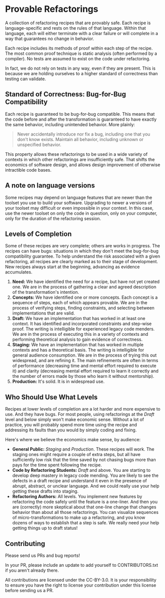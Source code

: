 # Provable Refactorings

A collection of refactoring recipes that are provably safe. Each recipe is language-specific and rests on the rules of that language. Within that language, each will either terminate with a clear failure or will complete in a way that guarantees no change in behavior.

Each recipe includes its methods of proof within each step of the recipe. The most common proof technique is static analysis (often performed by a compiler). No tests are assumed to exist on the code under refactoring.

In fact, we do not rely on tests in any way, even if they are present. This is because we are holding ourselves to a higher standard of correctness than testing can validate.

## Standard of Correctness: Bug-for-Bug Compatibility

Each recipe is guaranteed to be bug-for-bug compatible. This means that the code before and after the transformation is guaranteed to have exactly the same behavior, including unintended behavior. More plainly:

> Never accidentally introduce nor fix a bug, including one that you don't know exists. Maintain all behavior, including unknown or unspecified behavior.

This property allows these refactorings to be used in a wide variety of contexts in which other refactorings are insufficiently safe. That shifts the economics of software design, and allows design improvement of otherwise intractible code bases.

## A note on language versions

Some recipes may depend on language features that are newer than the toolset you use to build your software. Upgrading to newer a versions of your toolset may difficult or even impossible in your context. In this case, use the newer toolset on only the code in question, only on your computer, only for the duration of the refactoring session. 

## Levels of Completion

Some of these recipes are very complete; others are works in progress. The recipes can have bugs: situations in which they don't meet the bug-for-bug compatibility guarantee. To help understand the risk associated with a given refactoring, all recipes are clearly marked as to their stage of development. New recipes always start at the beginning, advancing as evidence accumulates.

1. **Need:** We have identified the need for a recipe, but have not yet created one. We are in the process of gathering a clear and agreed description of the transformation's intention.
2. **Concepts:** We have identified one or more concepts. Each concept is a sequence of steps, each of which appears provable. We are in the process of verifying steps, finding constraints, and selecting between implementations that are valid.
3. **Draft:** We have an implementation that has worked in at least one context. It has identified and incorporated constraints and step-wise proof. The writing is intelligible for experienced legacy code menders. We are in the process of executing this in a variety of contexts and performing theoretical analysis to gain evidence of correctness.
4. **Staging:** We have an implementation that has worked in multiple contexts and has a theoretical basis. The writing is intelligible for general audience consumption. We are in the process of trying this out widespread, and are refining it. The main refinements are often in terms of performance (decreasing time and mental effort required to execute it) and clarity (decreasing mental effort required to learn it correctly and the number of errors made by those who learn it without mentorship).
5. **Production:** It's solid. It is in widespread use.

## Who Should Use What Levels

Recipes at lower levels of completion are a lot harder and more expensive to use. And they have bugs. For most people, using refactorings at the _Draft_ level and below simply won't make economic sense. Without a lot of practice, you will probably spend more time using the recipe and addressing its faults than you would by simply coding and fixing.

Here's where we believe the economics make sense, by audience:

* **General Public:** _Staging_ and _Production_. These recipes will work. The staging ones might require a couple of extra steps, but all have sufficiently low risk that the time saved by not chasing bugs more than pays for the time spent following the recipe.
* **Code by Refactoring Students:** _Draft_ and above. You are starting to develop deep mastery in legacy code mending. You are likely to see the defects in a draft recipe and understand it even in the presence of abrupt, abstract, or unclear language. And we could really use your help getting these drafts into staging.
* **Refactoring Authors:** All levels. You implement new features by refactoring the code safely until the feature is a one-liner. And then you are (correctly) more skeptical about that one-line change that changes behavior than about all those refactorings. You can visualize sequences of micro-transformations to make up a refactoring, and you know dozens of ways to establish that a step is safe. We really need your help getting things up to draft status!

## Contributing

Please send us PRs and bug reports!

In your PR, please include an update to add yourself to CONTRIBUTORS.txt if you aren't already there.

All contributions are licensed under the CC-BY-3.0. It is your responsibility to ensure you have the right to license your contribution under this license before sending us a PR.

